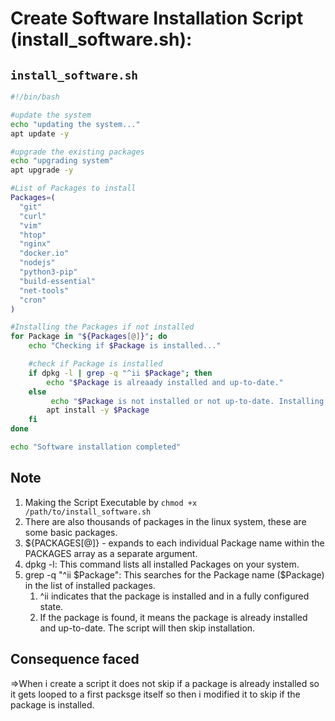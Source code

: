 # Create Software Installation Script (install_software.sh):
## ```install_software.sh```
```bash
#!/bin/bash

#update the system
echo "updating the system..."
apt update -y

#upgrade the existing packages
echo "upgrading system"
apt upgrade -y

#List of Packages to install
Packages=(
  "git"
  "curl"
  "vim"
  "htop"
  "nginx"
  "docker.io"
  "nodejs"
  "python3-pip"
  "build-essential"
  "net-tools"
  "cron"
)

#Installing the Packages if not installed
for Package in "${Packages[@]}"; do
    echo "Checking if $Package is installed..."

    #check if Package is installed
    if dpkg -l | grep -q "^ii $Package"; then
        echo "$Package is alreaady installed and up-to-date."
    else
         echo "$Package is not installed or not up-to-date. Installing..."
        apt install -y $Package
    fi
done

echo "Software installation completed"
```

## Note
1. Making the Script Executable by  ```chmod +x /path/to/install_software.sh```
2. There are also thousands of packages in the linux system, these are some basic packages.
3. ${PACKAGES[@]} - expands to each individual Package name within the PACKAGES array as a separate argument.
4. dpkg -l: This command lists all installed Packages on your system.
5. grep -q "^ii $Package": This searches for the Package name ($Package) in the list of installed packages.
   1. ^ii indicates that the package is installed and in a fully configured state.
   2. If the package is found, it means the package is already installed and up-to-date. The script will then skip installation.

## Consequence faced
=>When i create a script it does not skip if a package is already installed so it gets looped to a first packsge itself so then i modified it to skip if the package is installed.

